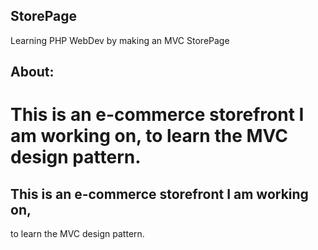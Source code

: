 ## StorePage
Learning PHP WebDev by making an MVC StorePage

## About: 
This is an e-commerce storefront I am working on,
to learn the MVC design pattern.
=======
## This is an e-commerce storefront I am working on, <br>
to learn the MVC design pattern. 
